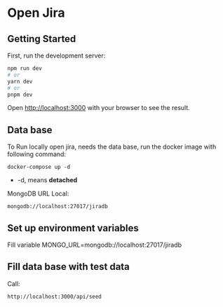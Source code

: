 # Open Jira

## Getting Started

First, run the development server:

```bash
npm run dev
# or
yarn dev
# or
pnpm dev
```

Open [http://localhost:3000](http://localhost:3000) with your browser to see the result.

## Data base

To Run locally open jira, needs the data base, run the docker image with following command:

```
docker-compose up -d
```

- -d, means **detached**

MongoDB URL Local:

```
mongodb://localhost:27017/jiradb
```

## Set up environment variables

Fill variable MONGO_URL=mongodb://localhost:27017/jiradb

## Fill data base with test data

Call:

```
http://localhost:3000/api/seed
```
